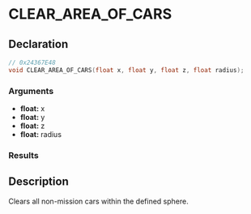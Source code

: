 # CLEAR_AREA_OF_CARS

## Declaration
```cpp
// 0x24367E48
void CLEAR_AREA_OF_CARS(float x, float y, float z, float radius);
```

### Arguments
- **float:** x
- **float:** y
- **float:** z
- **float:** radius

### Results

## Description
Clears all non-mission cars within the defined sphere.